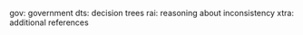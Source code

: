 
gov: government
dts: decision trees
rai: reasoning about inconsistency
xtra: additional references


